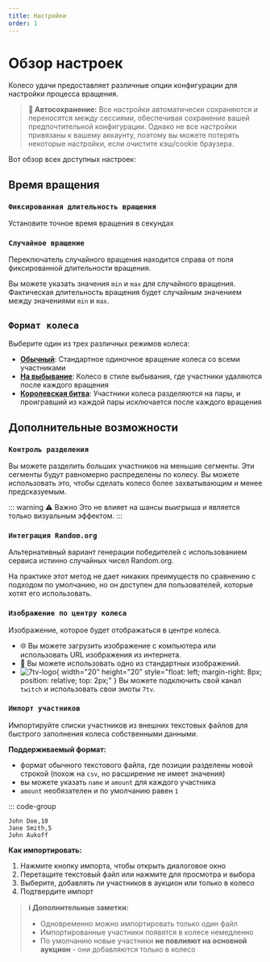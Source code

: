 ```yaml
---
title: Настройки
order: 1
---
```


# Обзор настроек

Колесо удачи предоставляет различные опции конфигурации для настройки процесса вращения.

> **💾 Автосохранение:** Все настройки автоматически сохраняются и переносятся между сессиями, обеспечивая сохранение вашей предпочтительной конфигурации. Однако не все настройки привязаны к вашему аккаунту, поэтому вы можете потерять некоторые настройки, если очистите кэш/cookie браузера.

Вот обзор всех доступных настроек:

## Время вращения

### `Фиксированная длительность вращения`

Установите точное время вращения в секундах

### `Случайное вращение`

Переключатель случайного вращения находится справа от поля фиксированной длительности вращения.

Вы можете указать значения `min` и `max` для случайного вращения. Фактическая длительность вращения будет случайным значением между значениями `min` и `max`.

## `Формат колеса`

Выберите один из трех различных режимов колеса:

- [**Обычный**](./2.formats/1.normal.md): Стандартное одиночное вращение колеса со всеми участниками
- [**На выбывание**](./2.formats/2.dropout.md): Колесо в стиле выбывания, где участники удаляются после каждого вращения
- [**Королевская битва**](./2.formats/3.battle-royal.md): Участники колеса разделяются на пары, и проигравший из каждой пары исключается после каждого вращения

## Дополнительные возможности

### `Контроль разделения`

Вы можете разделить больших участников на меньшие сегменты. Эти сегменты будут равномерно распределены по колесу. Вы можете использовать это, чтобы сделать колесо более захватывающим и менее предсказуемым.

::: warning ⚠️ Важно
Это не влияет на шансы выигрыша и является только визуальным эффектом.
:::

### `Интеграция Random.org`

Альтернативный вариант генерации победителей с использованием сервиса истинно случайных чисел Random.org.

На практике этот метод не дает никаких преимуществ по сравнению с подходом по умолчанию, но он доступен для пользователей, которые хотят его использовать.

### `Изображение по центру колеса`

Изображение, которое будет отображаться в центре колеса.

- 🌐 Вы можете загрузить изображение с компьютера или использовать URL изображения из интернета.
- 🎨 Вы можете использовать одно из стандартных изображений.
- ![7tv-logo](/7tv-logo.png){ width="20" height="20" style="float: left; margin-right: 8px; position: relative; top: 2px;" } Вы можете подключить свой канал `twitch` и использовать свои эмоты `7tv`.

### `Импорт участников`

Импортируйте списки участников из внешних текстовых файлов для быстрого заполнения колеса собственными данными.

**Поддерживаемый формат:**

- формат обычного текстового файла, где позиции разделены новой строкой (похож на `csv`, но расширение не имеет значения)
- вы можете указать `name` и `amount` для каждого участника
- `amount` необязателен и по умолчанию равен `1`

::: code-group

```csv [example.csv]
John Doe,10
Jane Smith,5
John Aukoff
```

**Как импортировать:**

1. Нажмите кнопку импорта, чтобы открыть диалоговое окно
2. Перетащите текстовый файл или нажмите для просмотра и выбора
3. Выберите, добавлять ли участников в аукцион или только в колесо
4. Подтвердите импорт

> **ℹ️ Дополнительные заметки:**
>
> - Одновременно можно импортировать только один файл
> - Импортированные участники появятся в колесе немедленно
> - По умолчанию новые участники **не повлияют на основной аукцион** - они добавляются только в колесо
